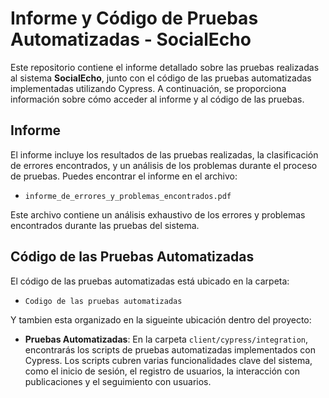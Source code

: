 # Informe y Código de Pruebas Automatizadas - SocialEcho

Este repositorio contiene el informe detallado sobre las pruebas realizadas al sistema **SocialEcho**, junto con el código de las pruebas automatizadas implementadas utilizando Cypress. A continuación, se proporciona información sobre cómo acceder al informe y al código de las pruebas.

## Informe

El informe incluye los resultados de las pruebas realizadas, la clasificación de errores encontrados, y un análisis de los problemas durante el proceso de pruebas. Puedes encontrar el informe en el archivo:

- `informe_de_errores_y_problemas_encontrados.pdf`

Este archivo contiene un análisis exhaustivo de los errores y problemas encontrados durante las pruebas del sistema.

## Código de las Pruebas Automatizadas

El código de las pruebas automatizadas está ubicado en la carpeta:

- `Codigo de las pruebas automatizadas`

Y tambien esta organizado en la sigueinte ubicación dentro del proyecto:

- **Pruebas Automatizadas**: En la carpeta `client/cypress/integration`, encontrarás los scripts de pruebas automatizadas implementados con Cypress. Los scripts cubren varias funcionalidades clave del sistema, como el inicio de sesión, el registro de usuarios, la interacción con publicaciones y el seguimiento con usuarios.
